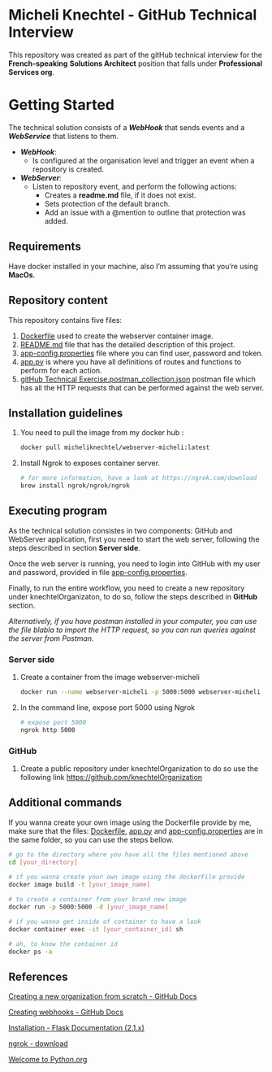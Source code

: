 # Micheli Knechtel - GitHub Technical Interview

This repository was created as part of the gitHub technical interview for the **French-speaking** **Solutions Architect** position that falls under **Professional Services org**.

# ****Getting Started****

The technical solution consists of a ***WebHook*** that sends events and a ***WebService*** that listens to them.

- ***WebHook***:
    - Is configured at the organisation level and trigger an event when a repository is created.
- ***WebServer***:
    - Listen to repository event, and perform the following actions:
        - Creates a **readme.md** file, if it does not exist.
        - Sets protection of the default branch.
        - Add an issue with a @mention to outline that protection was added.

## Requirements

Have docker installed in your machine, also I’m assuming that you’re using **MacOs**.

## Repository content

This repository contains five files:
1. [Dockerfile](https://github.com/miknechtel/interview/blob/main/Dockerfile) used to create the webserver container image.
2. [README.md](https://github.com/miknechtel/interview/blob/main/README.md) file that has the detailed description of this project.
3. [app-config.properties](https://github.com/miknechtel/interview/blob/main/app-config.properties) file where you can find user, password and token.
4. [app.py](https://github.com/miknechtel/interview/blob/main/app.py) is where you have all definitions of routes and functions to perform for each action.
5. [gitHub Technical Exercise.postman_collection.json](https://github.com/miknechtel/interview/blob/main/gitHub%20Technical%20Exercise.postman_collection.json) postman file which has all the HTTP requests that can be performed against the web server.

## Installation guidelines

1. You need to pull the image from my docker hub :
    
    ```bash
    docker pull micheliknechtel/webserver-micheli:latest
    ```
    
2. Install Ngrok to exposes container server.
    
    ```bash
    # for more information, have a look at https://ngrok.com/download 
    brew install ngrok/ngrok/ngrok
    ```
    

## ****Executing program****

As the technical solution consistes in two components: GitHub and WebServer application, first you need to start the web server, following the steps described in section **Server side**. 

Once the web server is running, you need to login into GitHub with my user and password, provided in file [app-config.properties](https://github.com/miknechtel/interview/blob/main/app-config.properties). 

Finally, to run the entire workflow, you need to create a new repository under knechtelOrganizaton, to do so, follow the steps described in **GitHub** section. 

*Alternatively, if you have postman installed in your computer, you can use the file blabla to import the HTTP request, so you can run queries against the server from Postman.* 

### Server side

1. Create a container from the image webserver-micheli
    
    ```bash
    docker run --name webserver-micheli -p 5000:5000 webserver-micheli
    ```
    
2. In the command line, expose port 5000 using Ngrok 
    
    ```bash
    # expose port 5000
    ngrok http 5000
    ```
    

### GitHub

1. Create a public repository under knechtelOrganization to do so use the following link https://github.com/knechtelOrganization


## Additional commands

If you wanna create your own image using the Dockerfile provide by me, make sure that the files: [Dockerfile](https://github.com/miknechtel/interview/blob/main/Dockerfile), [app.py](https://github.com/miknechtel/interview/blob/main/app.py) and  [app-config.properties](https://github.com/miknechtel/interview/blob/main/app-config.properties) are in the same folder, so you can use the steps bellow.

```bash
# go to the directory where you have all the files mentioned above
cd [your_directory]
 
# if you wanna create your own image using the dockerFile provide
docker image build -t [your_image_name]

# to create a container from your brand new image
docker run -p 5000:5000 -d [your_image_name]

# if you wanna get inside of container to have a look
docker container exec -it [your_container_id] sh

# ah, to know the container id
docker ps -a
```

## **References**

[Creating a new organization from scratch - GitHub Docs](https://docs.github.com/en/organizations/collaborating-with-groups-in-organizations/creating-a-new-organization-from-scratch)

[Creating webhooks - GitHub Docs](https://docs.github.com/en/developers/webhooks-and-events/webhooks/creating-webhooks)

[Installation - Flask Documentation (2.1.x)](https://flask.palletsprojects.com/en/2.1.x/installation/)

[ngrok - download](https://ngrok.com/download)

[Welcome to Python.org](https://www.python.org/about/)
